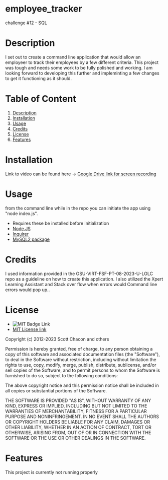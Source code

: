 # employee_tracker
challenge #12 - SQL

# Description
I set out to create a command line application that would allow an employeer to track their employees by a few different criteria. This project was tough and needs some work to be fully polished and working. I am looking forward to developing this further and impleminting a few changes to get it functioning as it should.

# Table of Content

1. [Description](#description)
2. [Installation](#installation)
3. [Usage](#usage)
4. [Credits](#credits)
5. [License](#license)
6. [Features](#features)

# Installation

Link to video can be found here -> [Google Drive link for screen recording](https://drive.google.com/file/d/1CsGpae1OmsfsBgcuZ79ulgz3Wk_vUwTO/view)
   
# Usage

from the command line while in the repo you can initiate the app using "node index.js".
* Requires these be installed before initialization
* [Node.JS](https://nodejs.org/en)
* [Inquirer](https://www.npmjs.com/package/inquirer/v/8.2.4)  
* [MySQL2 package](https://www.npmjs.com/package/mysql2)
    

# Credits
  
I used information provided in the OSU-VIRT-FSF-PT-08-2023-U-LOLC repo as a guideline on how to create this application. I also utilized the Xpert Learning Assistant and Stack over flow when errors would Command line errors would pop up.. 

# License

* ![MIT Badge Link](https://img.shields.io/badge/License-MIT-yellow.svg)
* [MIT License link](https://github.com/git/git-scm.com/blob/main/MIT-LICENSE.txt)
   
Copyright (c) 2012-2023 Scott Chacon and others

Permission is hereby granted, free of charge, to any person obtaining
a copy of this software and associated documentation files (the
"Software"), to deal in the Software without restriction, including
without limitation the rights to use, copy, modify, merge, publish,
distribute, sublicense, and/or sell copies of the Software, and to
permit persons to whom the Software is furnished to do so, subject to
the following conditions:

The above copyright notice and this permission notice shall be
included in all copies or substantial portions of the Software.

THE SOFTWARE IS PROVIDED "AS IS", WITHOUT WARRANTY OF ANY KIND,
EXPRESS OR IMPLIED, INCLUDING BUT NOT LIMITED TO THE WARRANTIES OF
MERCHANTABILITY, FITNESS FOR A PARTICULAR PURPOSE AND
NONINFRINGEMENT. IN NO EVENT SHALL THE AUTHORS OR COPYRIGHT HOLDERS BE
LIABLE FOR ANY CLAIM, DAMAGES OR OTHER LIABILITY, WHETHER IN AN ACTION
OF CONTRACT, TORT OR OTHERWISE, ARISING FROM, OUT OF OR IN CONNECTION
WITH THE SOFTWARE OR THE USE OR OTHER DEALINGS IN THE SOFTWARE.
    
   
# Features
This project is currently not running properly


